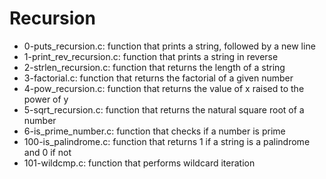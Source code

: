 # Recursion
* 0-puts_recursion.c: function that prints a string, followed by a new line
* 1-print_rev_recursion.c: function that prints a string in reverse
* 2-strlen_recursion.c: function that returns the length of a string
* 3-factorial.c: function that returns the factorial of a given number
* 4-pow_recursion.c: function that returns the value of x raised to the power of y
* 5-sqrt_recursion.c: function that returns the natural square root of a number
* 6-is_prime_number.c: function that checks if a number is prime
* 100-is_palindrome.c: function that returns 1 if a string is a palindrome and 0 if not
* 101-wildcmp.c: function that performs wildcard iteration
